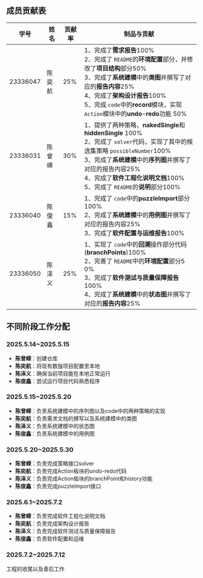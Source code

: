 ## 成员贡献表

| 学号     | 姓名   | 贡献率 | 制品与贡献                                                                                                                                                                                                                                                                                                                                            |
| -------- | ------ | ------ | ----------------------------------------------------------------------------------------------------------------------------------------------------------------------------------------------------------------------------------------------------------------------------------------------------------------------------------------------------- |
| 23336047 | 陈奕航 | 25%    | 1、完成了**需求报告**100%<br />2、完成了 `README`的**环境配置**部分，并修改了**项目结构**部分50%<br />3、完成了**系统建模**中的**类图**并撰写了对应的**报告内容**25%<br />4、完成了**架构设计报告**100%<br />5、完成 `code`中的**record**模块，实现 `Action`模块中的**undo-redo**功能 50% |
| 23336031 | 陈曾嵘 | 30%    | 1、提供了两种策略，**nakedSingle**和**hiddenSingle** 100%<br />2、完成了 `solver`代码，实现了其中的候选集策略 `possibleNumber`100%<br />3、完成了**系统建模**中的**序列图**并撰写了对应的报告内容25%<br />4、完成了**软件⼯程化说明⽂档**100%<br />5、完成了 `README`的**说明**部分100%                     |
| 23336040 | 陈俊鑫 | 15%    | 1、完成了 `code`中的**puzzleImport**部分100%<br />2、完成了**系统建模**中的**用例图**并撰写了对应的报告内容25%<br />3、完成了**软件配置与运维报告**100%                                                                                                                                                                     |
| 23336050 | 陈泽义 | 25%    | 1、实现了 `code`中的**回溯**操作部分代码(**branchPoints**)100%<br />2、完善了 `README`中的**环境配置**部分5 0%<br />3、完成了**软件测试与质量保障报告**100%<br />4、完成了**系统建模**中的**状态图**并撰写了对应的**报告内容**25%                                                                       |

## 不同阶段工作分配

### 2025.5.14~2025.5.15

* **陈曾嵘**：创建仓库
* **陈奕航**：将现有数独项目配置至本地
* **陈泽义**：确保当前项目能在本地正常运行
* **陈俊鑫**：尝试运行项目代码熟悉程序

### 2025.5.15~2025.5.20

* **陈曾嵘**：负责系统建模中的序列图以及code中的两种策略的实现
* **陈奕航**：负责需求文档的撰写以及系统建模中的类图
* **陈泽义**：负责系统建模中的状态图
* **陈俊鑫**：负责系统建模中的用例图

### 2025.5.20~2025.5.30

* **陈曾嵘**：负责完成策略接口solver
* **陈奕航**：负责完成Action板块的undo-redo代码
* **陈泽义**：负责完成Action板块的branchPoint和history功能
* **陈俊鑫**：负责完成puzzleImport接口

### 2025.6.1~2025.7.2

* **陈曾嵘**：负责完成软件工程化说明文档
* **陈奕航**：负责完成架构设计报告
* **陈泽义**：负责完成软件测试与质量保障报告
* **陈俊鑫**：负责软件配置和运维

### 2025.7.2~2025.7.12

工程的收尾以及善后工作
